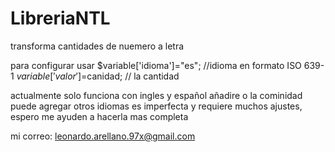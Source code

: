 # LibreriaNTL
transforma cantidades de nuemero a letra

para configurar usar $variable['idioma']="es"; //idioma en formato ISO 639-1
                     $variable['valor']=$canidad; // la cantidad 
                     
actualmente solo funciona con ingles y español añadire o la cominidad puede agregar otros idiomas
es imperfecta y requiere muchos ajustes, espero me ayuden a hacerla mas completa 

mi correo:
leonardo.arellano.97x@gmail.com 
